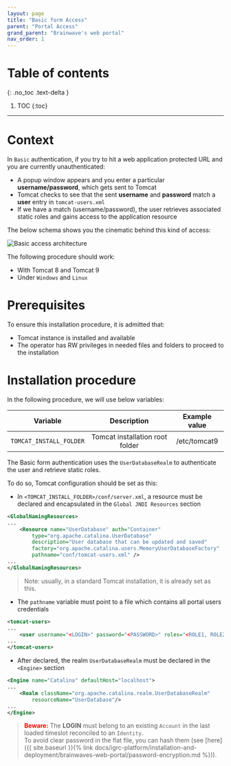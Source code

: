 ```yaml
---
layout: page
title: "Basic form Access"
parent: "Portal Access"
grand_parent: "Brainwave's web portal"
nav_order: 1
---
```


# Table of contents
{: .no_toc .text-delta }

1. TOC
{:toc}
---

# Context

In `Basic` authentication, if you try to hit a web application protected URL and you are currently unauthenticated:

* A popup window appears and you enter a particular **username/password**, which gets sent to Tomcat
* Tomcat checks to see that the sent **username** and **password** match a **user** entry in `tomcat-users.xml`
* If we have a match (username/password), the user retrieves associated static roles and gains access to the application resource

The below schema shows you the cinematic behind this kind of access:

![Basic access architecture](../images/basic_access_architecture.png)

The following procedure should work:

* With Tomcat 8 and Tomcat 9
* Under `Windows` and `Linux`

# Prerequisites

To ensure this installation procedure, it is admitted that:
* Tomcat instance is installed and available
* The operator has RW privileges in needed files and folders to proceed to the installation

# Installation procedure

In the following procedure, we will use below variables:  

|        Variable         |           Description           | Example value |
| :---------------------: | :-----------------------------: | :-----------: |
| `TOMCAT_INSTALL_FOLDER` | Tomcat installation root folder | /etc/tomcat9  |

The Basic form authentication uses the `UserDatabaseRealm` to authenticate the user and retrieve static roles.

To do so, Tomcat configuration should be set as this:

* In `<TOMCAT_INSTALL_FOLDER>/conf/server.xml`, a resource must be declared and encapsulated in the `Global JNDI Resources` section

```xml
<GlobalNamingResources>
...
    <Resource name="UserDatabase" auth="Container"
        type="org.apache.catalina.UserDatabase"
        description="User database that can be updated and saved"
        factory="org.apache.catalina.users.MemoryUserDatabaseFactory"
        pathname="conf/tomcat-users.xml" />
...
</GlobalNamingResources>
```

> Note: usually, in a standard Tomcat installation, it is already set as this.

* The `pathname` variable must point to a file which contains all portal users credentials

```xml
<tomcat-users>
...
    <user username="<LOGIN>" password="<PASSWORD>" roles="<ROLE1, ROLE2, ..., ROLEn>"/>
...
</tomcat-users>
```

* After declared, the realm `UserDatabaseRealm` must be declared in the `<Engine>` section

```xml
<Engine name="Catalina" defaultHost="localhost">
...
    <Realm className="org.apache.catalina.realm.UserDatabaseRealm"
        resourceName="UserDatabase"/>
...
</Engine>
```

> <span style="color:red">**Beware:**</span> The **LOGIN** must belong to an existing `Account` in the last loaded timeslot reconciled to an `Identity`.   
> To avoid clear password in the flat file, you can hash them (see [here]({{ site.baseurl }}{% link docs/igrc-platform/installation-and-deployment/brainwaves-web-portal/password-encryption.md %})).
